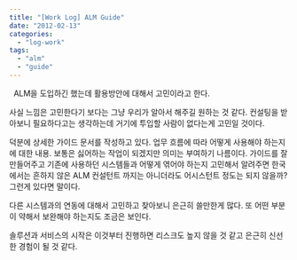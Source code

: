 ```yaml
---
title: "[Work Log] ALM Guide"
date: "2012-02-13"
categories: 
  - "log-work"
tags: 
  - "alm"
  - "guide"
---
```


  ALM을 도입하긴 했는데 활용방안에 대해서 고민이라고 한다.

사실 느낌은 고민한다기 보다는 그냥 우리가 알아서 해주길 원하는 것 같다. 컨설팅을 받아보니 필요하다고는 생각하는데 거기에 투입할 사람이 없다는게 고민일 것이다.

덕분에 상세한 가이드 문서를 작성하고 있다. 업무 흐름에 따라 어떻게 사용해야 하는지에 대한 내용. 보통은 싫어하는 작업이 되겠지만 의미는 부여하기 나름이다. 가이드를 잘 만들어주고 기존에 사용하던 시스템들과 어떻게 엮어야 하는지 고민해서 알려주면 한국에서는 흔하지 않은 ALM 컨설턴트 까지는 아니더라도 어시스턴트 정도는 되지 않을까? 그런게 있다면 말이다.

다른 시스템과의 연동에 대해서 고민하고 찾아보니 은근히 쓸만한게 많다. 또 어떤 부분이 약해서 보완해야 하는지도 조금은 보인다.

솔루션과 서비스의 시작은 이것부터 진행하면 리스크도 높지 않을 것 같고 은근히 신선한 경험이 될 것 같다.
